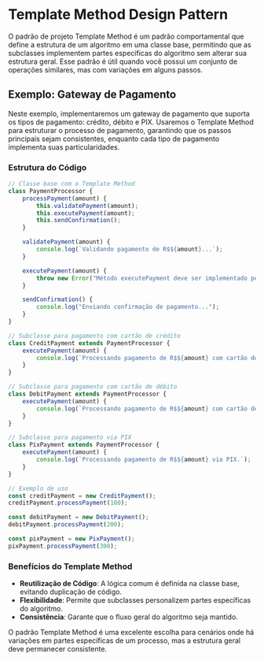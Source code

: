 # Template Method Design Pattern

O padrão de projeto Template Method é um padrão comportamental que define a estrutura de um algoritmo em uma classe base, permitindo que as subclasses implementem partes específicas do algoritmo sem alterar sua estrutura geral. Esse padrão é útil quando você possui um conjunto de operações similares, mas com variações em alguns passos.

## Exemplo: Gateway de Pagamento

Neste exemplo, implementaremos um gateway de pagamento que suporta os tipos de pagamento: crédito, débito e PIX. Usaremos o Template Method para estruturar o processo de pagamento, garantindo que os passos principais sejam consistentes, enquanto cada tipo de pagamento implementa suas particularidades.

### Estrutura do Código

```javascript
// Classe base com o Template Method
class PaymentProcessor {
    processPayment(amount) {
        this.validatePayment(amount);
        this.executePayment(amount);
        this.sendConfirmation();
    }

    validatePayment(amount) {
        console.log(`Validando pagamento de R$${amount}...`);
    }

    executePayment(amount) {
        throw new Error("Método executePayment deve ser implementado pela subclasse.");
    }

    sendConfirmation() {
        console.log("Enviando confirmação de pagamento...");
    }
}

// Subclasse para pagamento com cartão de crédito
class CreditPayment extends PaymentProcessor {
    executePayment(amount) {
        console.log(`Processando pagamento de R$${amount} com cartão de crédito.`);
    }
}

// Subclasse para pagamento com cartão de débito
class DebitPayment extends PaymentProcessor {
    executePayment(amount) {
        console.log(`Processando pagamento de R$${amount} com cartão de débito.`);
    }
}

// Subclasse para pagamento via PIX
class PixPayment extends PaymentProcessor {
    executePayment(amount) {
        console.log(`Processando pagamento de R$${amount} via PIX.`);
    }
}

// Exemplo de uso
const creditPayment = new CreditPayment();
creditPayment.processPayment(100);

const debitPayment = new DebitPayment();
debitPayment.processPayment(200);

const pixPayment = new PixPayment();
pixPayment.processPayment(300);
```

### Benefícios do Template Method

- **Reutilização de Código**: A lógica comum é definida na classe base, evitando duplicação de código.
- **Flexibilidade**: Permite que subclasses personalizem partes específicas do algoritmo.
- **Consistência**: Garante que o fluxo geral do algoritmo seja mantido.

O padrão Template Method é uma excelente escolha para cenários onde há variações em partes específicas de um processo, mas a estrutura geral deve permanecer consistente.